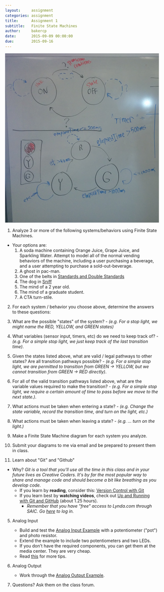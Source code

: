 ```yaml
---
layout:     assignment
categories: assignment
title:      Assignment 1
subtitle:   Finite State Machines
author:     bakercp
date:       2015-09-09 00:00:00
due:        2015-09-16
---
```


![The board](images/2015-09-09-Assignment_1_board.jpg)

1. Analyze 3 or more of the following systems/behaviors using Finite State Machines.  
  - Your options are:
    1. A soda machine containing Orange Juice, Grape Juice, and Sparkling Water.  Attempt to model all of the normal vending behaviors of the machine, including a user purchasing a beverage, and a user attempting to purchase a sold-out-beverage.
    2. A ghost in pac-man.
    3. One of the belts in [Standards and Double Standards](http://www.lozano-hemmer.com/standards_and_double_standards.php)
    4. The dog in [Sniff](http://www.gravitytrap.com/artwork/sniff)
    5. The mind of a 2 year old.
    6. The mind of a graduate student.
    7. A CTA turn-stile.

2. For each system / behavior you choose above, determine the answers to these questions:
  1. What are the possible "states" of the system?
    - _(e.g. For a stop light, we might name the RED, YELLOW, and GREEN states)_
  2. What variables (sensor input, timers, etc) do we need to keep track of?
    - _(e.g. For a simple stop light, we just keep track of the last transition time)_.
  3. Given the states listed above, what are valid / legal pathways to other states?  Are all transition pathways possible?
    - _(e.g. For a simple stop light, we are permitted to transition from GREEN -> YELLOW, but we cannot transition from GREEN -> RED directly)_.
  4. For all of the valid transition pathways listed above, what are the  variable values required to make the transition?
    - _(e.g. For a simple stop light, we require a certain amount of time to pass before we move to the next state.)_.
  5. What actions must be taken when entering a state?
    - _(e.g. Change the state variable, record the transition time, and turn on the light, etc.)_
  6. What actions must be taken when leaving a state?
    - _(e.g. ... turn on the light.)_

3. Make a Finite State Machine diagram for each system you analyze.
4. Submit your diagrams to me via email and be prepared to present them in class.

4. Learn about "Git" and "Github"
  - Why? _Git is a tool that you'll use all the time in this class and in your future lives as Creative Coders. It's by far the most popular way to share and manage code and should become a bit like breathing as you develop code._
    - If you learn by **reading**, consider this: [Version Control with Git](http://openframeworks.cc/ofBook/chapters/version_control_with_git.html)
    - If you learn best by **watching videos**, check out [Up and Running with Git and GitHub](https://www.lynda.com/Git-tutorials/Up-Running-Git-GitHub/409275-2.html) (about 1.25 hours).
      - _Remember that you have "free" access to Lynda.com through SAIC. Go [here](http://www.saic.edu/academics/computing/lyndaonlinesoftwaretraining/) to log in._

5. Analog Input
    - Build and test the [Analog Input Example](https://www.arduino.cc/en/Tutorial/AnalogInput) with a potentiometer ("pot") and photo resistor.
    - Extend the example to include two potentiometers and two LEDs.
    - If you don't have the required components, you can get them at the media center. They are very cheap.
    - Read [this](https://learn.sparkfun.com/tutorials/analog-to-digital-conversion) for more tips.

6. Analog Output
    - Work through the [Analog Output Example](https://www.arduino.cc/en/Reference/AnalogWrite).

7. Questions?  Ask them on the class forum.